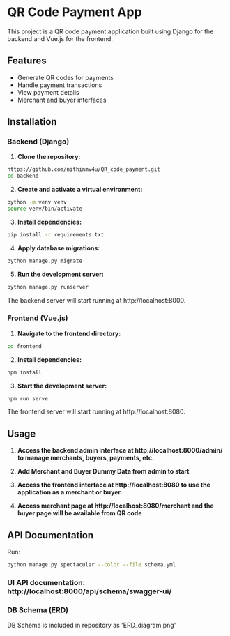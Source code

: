 # QR Code Payment App

This project is a QR code payment application built using Django for the backend and Vue.js for the frontend.

## Features

- Generate QR codes for payments
- Handle payment transactions
- View payment details
- Merchant and buyer interfaces

## Installation

### Backend (Django)

1. **Clone the repository:**

```bash
https://github.com/nithinmv4u/QR_code_payment.git
cd backend
```

2. **Create and activate a virtual environment:**
```bash
python -m venv venv
source venv/bin/activate
```
3. **Install dependencies:**
```bash
pip install -r requirements.txt
```
4. **Apply database migrations:**
```bash
python manage.py migrate
```
5. **Run the development server:**
```bash
python manage.py runserver
```
The backend server will start running at http://localhost:8000.

### Frontend (Vue.js)

1. **Navigate to the frontend directory:**
```bash
cd frontend
```
2. **Install dependencies:**
```bash
npm install
```
3. **Start the development server:**
```bash
npm run serve
```
The frontend server will start running at http://localhost:8080.

## Usage

1. **Access the backend admin interface at http://localhost:8000/admin/ to manage merchants, buyers, payments, etc.**

2. **Add Merchant and Buyer Dummy Data from admin to start**

3. **Access the frontend interface at http://localhost:8080 to use the application as a merchant or buyer.**

4. **Access merchant page at http://localhost:8080/merchant and the buyer page will be available from QR code**

## API Documentation

Run:

```bash
python manage.py spectacular --color --file schema.yml
```

### UI API documentation: http://localhost:8000/api/schema/swagger-ui/

### DB Schema (ERD)
DB Schema is included in repository as 'ERD_diagram.png'
